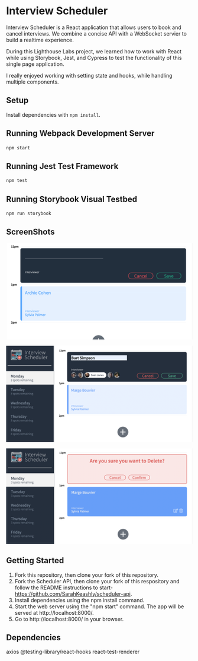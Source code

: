 # Interview Scheduler

Interview Scheduler is a React application that allows users to book and cancel interviews. We combine a concise API with a WebSocket servier to build a realtime experience.

During this Lighthouse Labs project, we learned how to work with React while using Storybook, Jest, and Cypress to test the functionality of this single page application.

I really enjoyed working with setting state and hooks, while handling multiple components.

## Setup

Install dependencies with `npm install`.

## Running Webpack Development Server

```sh
npm start
```

## Running Jest Test Framework

```sh
npm test
```

## Running Storybook Visual Testbed

```sh
npm run storybook

```

## ScreenShots

!["New Appointment Form"](https://github.com/SarahKeashly/scheduler/blob/master/docs/new-appointment-form.png?raw=true)

!["Filled in New Appointment Form with Selected Day"](https://github.com/SarahKeashly/scheduler/blob/master/docs/filled-in-appointment-form.png?raw=true)

!["Confirm deletion of appointment"](https://github.com/SarahKeashly/scheduler/blob/master/docs/confirm-deletion.png?raw=true)

## Getting Started

1.  Fork this repository, then clone your fork of this repository.
2.  Fork the Scheduler API, then clone your fork of this respository and follow the README instructions to start- https://github.com/SarahKeashly/scheduler-api.
3.  Install dependencies using the npm install command.
4.  Start the web server using the "npm start" command. The app will be served at http://localhost:8000/.
5.  Go to http://localhost:8000/ in your browser.

## Dependencies

axios
@testing-library/react-hooks
react-test-renderer
